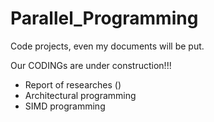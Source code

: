 # Parallel_Programming
Code projects, even my documents will be put. 

Our CODINGs are under construction!!! 

- Report of researches ()
- Architectural programming
- SIMD programming
